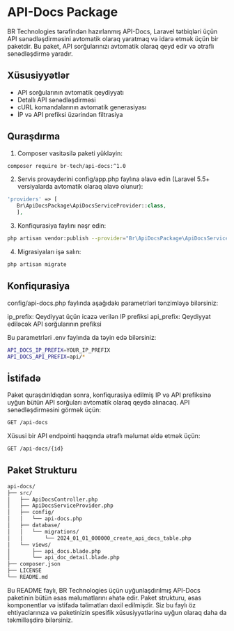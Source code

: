 # API-Docs Package

BR Technologies tərəfindən hazırlanmış API-Docs, Laravel tətbiqləri üçün API sənədləşdirməsini avtomatik olaraq yaratmaq və idarə etmək üçün bir paketdir. Bu paket, API sorğularınızı avtomatik olaraq qeyd edir və ətraflı sənədləşdirmə yaradır.

## Xüsusiyyətlər

- API sorğularının avtomatik qeydiyyatı
- Detallı API sənədləşdirməsi
- cURL komandalarının avtomatik generasiyası
- İP və API prefiksi üzərindən filtrasiya

## Quraşdırma

1. Composer vasitəsilə paketi yükləyin:

```bash
composer require br-tech/api-docs:^1.0
```

2. Servis provayderini config/app.php faylına əlavə edin (Laravel 5.5+ versiyalarda avtomatik olaraq əlavə olunur):
```php
'providers' => [
   Br\ApiDocsPackage\ApiDocsServiceProvider::class,
   ],
```
3. Konfiqurasiya faylını nəşr edin:
```bash
php artisan vendor:publish --provider="Br\ApiDocsPackage\ApiDocsServiceProvider" --tag="config"
```
4. Migrasiyaları işə salın:
```bash
php artisan migrate
```

## Konfiqurasiya
config/api-docs.php faylında aşağıdakı parametrləri tənzimləyə bilərsiniz:

ip_prefix: Qeydiyyat üçün icazə verilən IP prefiksi
api_prefix: Qeydiyyat ediləcək API sorğularının prefiksi

Bu parametrləri .env faylında da təyin edə bilərsiniz:
    
```bash
API_DOCS_IP_PREFIX=YOUR_IP_PREFIX
API_DOCS_API_PREFIX=api/*
```

## İstifadə
Paket quraşdırıldıqdan sonra, konfiqurasiya edilmiş IP və API prefiksinə uyğun bütün API sorğuları avtomatik olaraq qeydə alınacaq.
API sənədləşdirməsini görmək üçün:
```bash
GET /api-docs
```
Xüsusi bir API endpointi haqqında ətraflı məlumat əldə etmək üçün:
```bash
GET /api-docs/{id}
```
## Paket Strukturu
```bash
api-docs/
├── src/
│   ├── ApiDocsController.php
│   ├── ApiDocsServiceProvider.php
│   ├── config/
│   │   └── api-docs.php
│   ├── database/
│   │   └── migrations/
│   │       └── 2024_01_01_000000_create_api_docs_table.php
│   └── views/
│       ├── api_docs.blade.php
│       └── api_doc_detail.blade.php
├── composer.json
├── LICENSE
└── README.md
```
Bu README faylı, BR Technologies üçün uyğunlaşdırılmış API-Docs paketinin bütün əsas məlumatlarını əhatə edir. Paket strukturu, əsas komponentlər və istifadə təlimatları daxil edilmişdir. Siz bu faylı öz ehtiyaclarınıza və paketinizin spesifik xüsusiyyətlərinə uyğun olaraq daha da təkmilləşdirə bilərsiniz.